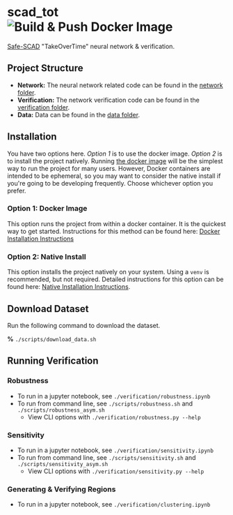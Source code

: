 # scad_tot ![Build & Push Docker Image](https://github.com/grese/scad_tot/workflows/Build%20&%20Push%20Docker%20Image/badge.svg)

[Safe-SCAD](https://www.york.ac.uk/assuring-autonomy/projects/safe-scad/) "TakeOverTime" neural network &amp; verification.

## Project Structure

* **Network:** The neural network related code can be found in the [network folder](./network).
* **Verification:** The network verification code can be found in the [verification folder](./verification).
* **Data:** Data can be found in the [data folder](./data).

## Installation

You have two options here. *Option 1* is to use the docker image. *Option 2* is to install the project natively. Running [the docker image](https://hub.docker.com/r/grese/scad_tot) will be the simplest way to run the project for many users. However, Docker containers are intended to be ephemeral, so you may want to consider the native install if you're going to be developing frequently. Choose whichever option you prefer.

### Option 1: Docker Image

This option runs the project from within a docker container. It is the quickest way to get started. Instructions for this method can be found here: [Docker Installation Instructions](./docs/DOCKER_INSTALL.md)

### Option 2: Native Install

This option installs the project natively on your system. Using a `venv` is recommended, but not required. Detailed instructions for this option can be found here: [Native Installation Instructions](./docs/NATIVE_INSTALL.md).

## Download Dataset

Run the following command to download the dataset.

**%** `./scripts/download_data.sh`

## Running Verification

### Robustness

* To run in a jupyter notebook, see `./verification/robustness.ipynb`
* To run from command line, see `./scripts/robustness.sh` and `./scripts/robustness_asym.sh`
  * View CLI options with `./verification/robustness.py --help`

### Sensitivity

* To run in a jupyter notebook, see `./verification/sensitivity.ipynb`
* To run from command line, see `./scripts/sensitivity.sh` and `./scripts/sensitivity_asym.sh`
  * View CLI options with `./verification/sensitivity.py --help`

### Generating & Verifying Regions

* To run in a jupyter notebook, see `./verification/clustering.ipynb`
